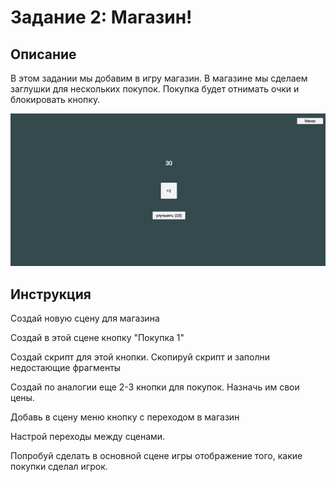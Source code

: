 # Задание 2: Магазин!

## Описание

В этом задании мы добавим в игру магазин. В магазине мы сделаем заглушки для нескольких покупок. Покупка будет отнимать очки и блокировать кнопку.

<img src="https://github.com/copetonrob/YP_Unity_M4_W7/blob/main/img/Task2.gif" width="600"/>

## Инструкция

Создай новую сцену для магазина

Создай в этой сцене кнопку "Покупка 1"

Создай скрипт для этой кнопки. Скопируй скрипт и заполни недостающие фрагменты

Создай по аналогии еще 2-3 кнопки для покупок. Назначь им свои цены.

Добавь в сцену меню кнопку с переходом в магазин

Настрой переходы между сценами.

Попробуй сделать в основной сцене игры отображение того, какие покупки сделал игрок.